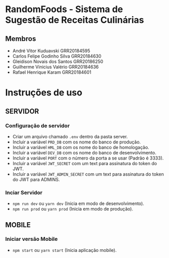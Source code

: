 # RandomFoods - Sistema de Sugestão de Receitas Culinárias
## Membros
  - André Vitor Kuduavski GRR20184595
  - Carlos Felipe Godinho Silva GRR20184630
  - Gleidison Novais dos Santos GRR20186250
  - Guilherme Vinicius Valério GRR20184636
  - Rafael Henrique Karam GRR20184601

# Instruções de uso
## SERVIDOR
### Configuração de servidor
  - Criar um arquivo chamado `.env` dentro da pasta server.
  - Incluir a variável `PRD_DB` com os nome do banco de produção.
  - Incluir a variável `HML_DB` com os nome do banco de homologação.
  - Incluir a variável `DEV_DB` com os nome do banco de desenvolvimento.
  - Incluir a variável `PORT` com o número da porta a se usar (Padrão é 3333).
  - Incluir a variável `JWT_SECRET` com um text para assinatura do token do JWT.
  - Incluir a variável `JWT_ADMIN_SECRET` com um text para assinatura do token do JWT para ADMINS.
### Inciar Servidor
  - `npm run dev` ou `yarn dev` (Inicia em modo de desenvolvimento).
  - `npm run prod` ou `yarn prod` (Inicia em modo de produção).

## MOBILE
### Iniciar versão Mobile
  - `npm start` ou `yarn start` (Inicia aplicação mobile).